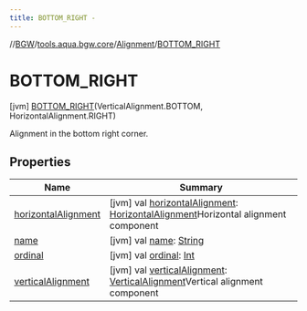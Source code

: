 ```yaml
---
title: BOTTOM_RIGHT -
---
```

//[BGW](../../../../index.md)/[tools.aqua.bgw.core](../../index.md)/[Alignment](../index.md)/[BOTTOM_RIGHT](index.md)



# BOTTOM_RIGHT  
 [jvm] [BOTTOM_RIGHT](index.md)(VerticalAlignment.BOTTOM, HorizontalAlignment.RIGHT)  


Alignment in the bottom right corner.

   


## Properties  
  
|  Name |  Summary | 
|---|---|
| <a name="tools.aqua.bgw.core/Alignment.BOTTOM_RIGHT/horizontalAlignment/#/PointingToDeclaration/"></a>[horizontalAlignment](horizontal-alignment.md)| <a name="tools.aqua.bgw.core/Alignment.BOTTOM_RIGHT/horizontalAlignment/#/PointingToDeclaration/"></a> [jvm] val [horizontalAlignment](horizontal-alignment.md): [HorizontalAlignment](../../-horizontal-alignment/index.md)Horizontal alignment component   <br>|
| <a name="tools.aqua.bgw.core/Alignment.BOTTOM_RIGHT/name/#/PointingToDeclaration/"></a>[name](name.md)| <a name="tools.aqua.bgw.core/Alignment.BOTTOM_RIGHT/name/#/PointingToDeclaration/"></a> [jvm] val [name](name.md): [String](https://kotlinlang.org/api/latest/jvm/stdlib/kotlin/-string/index.html)   <br>|
| <a name="tools.aqua.bgw.core/Alignment.BOTTOM_RIGHT/ordinal/#/PointingToDeclaration/"></a>[ordinal](ordinal.md)| <a name="tools.aqua.bgw.core/Alignment.BOTTOM_RIGHT/ordinal/#/PointingToDeclaration/"></a> [jvm] val [ordinal](ordinal.md): [Int](https://kotlinlang.org/api/latest/jvm/stdlib/kotlin/-int/index.html)   <br>|
| <a name="tools.aqua.bgw.core/Alignment.BOTTOM_RIGHT/verticalAlignment/#/PointingToDeclaration/"></a>[verticalAlignment](vertical-alignment.md)| <a name="tools.aqua.bgw.core/Alignment.BOTTOM_RIGHT/verticalAlignment/#/PointingToDeclaration/"></a> [jvm] val [verticalAlignment](vertical-alignment.md): [VerticalAlignment](../../-vertical-alignment/index.md)Vertical alignment component   <br>|

